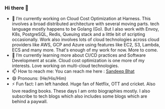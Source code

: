 ### Hi there 👋

- 🔭 I’m currently working on Cloud Cost Optimization at Harness. This involves a broad distributed architecture with several moving parts. tech language mostly happens to be Golang (Go). But I also work with Envoy, K8s, PostgreSQL, Redis, Queuing stack and a little bit of scripting occasionally. Work also involves lots of cloud technologies across cloud providers like AWS, GCP and Azure using features like EC2, S3, Lambda, ECS and many more. That's enough of my work for now. More to come.
- 🌱 I’m currently learning more about CI/CD practices and Software Development at scale. Cloud cost optimization is one more of my interests. Love working on multi-cloud technologies. 
- 📫 How to reach me: You can reach me here : [Sandeep Bhat](https://www.linkedin.com/in/sandeephbhat/ "Sandeep's LinkedIn")
- 😄 Pronouns: (He/His/Him)
- ⚡ Fun fact: I am left handed. Huge fan of Netflix, OTT and cricket. Also love reading books. These days I am onto biographies mostly. I also subscribe to tech blogs which also includes some blogs which are behind a paywall. 

